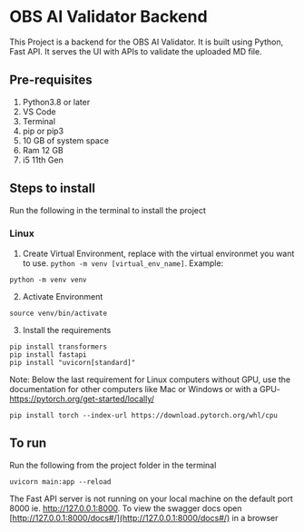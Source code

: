 # OBS AI Validator Backend

This Project is a backend for the OBS AI Validator. It is built using Python, Fast API.
It serves the UI with APIs to validate the uploaded MD file.

<!-- Add some more lines about nllb and bleu score used for comparison and share some more tech specs used and options  -->

## Pre-requisites

1. Python3.8 or later
2. VS Code
3. Terminal
4. pip or pip3
5. 10 GB of system space
6. Ram 12 GB
7. i5 11th Gen

## Steps to install

Run the following in the terminal to install the project

### Linux

1. Create Virtual Environment, replace with the virtual environmet you want to use. `python -m venv [virtual_env_name]`. Example:

```
python -m venv venv
```

2. Activate Environment

```
source venv/bin/activate
```

3. Install the requirements

```
pip install transformers
pip install fastapi
pip install "uvicorn[standard]"
```

Note: Below the last requirement for Linux computers without GPU, use the documentation for other computers like Mac or Windows or with a GPU- https://pytorch.org/get-started/locally/

```
pip install torch --index-url https://download.pytorch.org/whl/cpu
```

## To run

Run the following from the project folder in the terminal

```
uvicorn main:app --reload
```

The Fast API server is not running on your local machine on the default port 8000 ie. http://127.0.0.1:8000. To view the swagger docs open [http://127.0.0.1:8000/docs#/](http://127.0.0.1:8000/docs#/) in a browser
